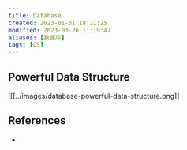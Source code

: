 ```yaml
---
title: Database
created: 2023-01-31 18:21:25
modified: 2023-03-26 11:19:47
aliases: [数据库]
tags: [CS]
---
```


## Powerful Data Structure

![[../images/database-powerful-data-structure.png]]

## References

- []()

